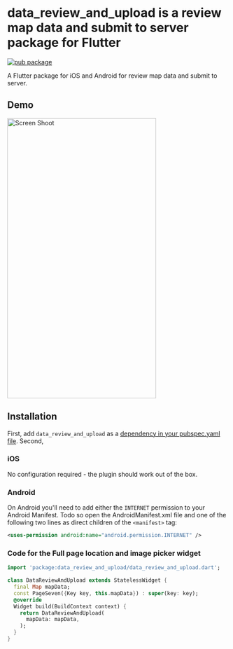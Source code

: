 # data_review_and_upload is a review map data and submit to server  package for Flutter

[![pub package](https://img.shields.io/pub/v/data_review_and_upload.svg)](https://pub.dartlang.org/packages/data_review_and_upload)

A Flutter package for iOS and Android for review map data and submit to server.
## Demo
<img src="http://sheikhsoft.com/screensort/data_review_and_upload.png" width="340" height="640" title="Screen Shoot">


## Installation

First, add `data_review_and_upload` as a [dependency in your pubspec.yaml file](https://flutter.io/platform-plugins/).
Second,

### iOS

No configuration required - the plugin should work out of the box.

### Android

On Android you'll need to add either  the `INTERNET` permission to your Android Manifest. Todo so open the AndroidManifest.xml file and one of the following two lines as direct children of the `<manifest>` tag:

``` xml
<uses-permission android:name="android.permission.INTERNET" />
```

### Code for the Full page location and image picker widget

``` dart
import 'package:data_review_and_upload/data_review_and_upload.dart';

class DataReviewAndUpload extends StatelessWidget {
  final Map mapData;
  const PageSeven({Key key, this.mapData}) : super(key: key);
  @override
  Widget build(BuildContext context) {
    return DataReviewAndUpload(
      mapData: mapData,
    );
  }
}
```

